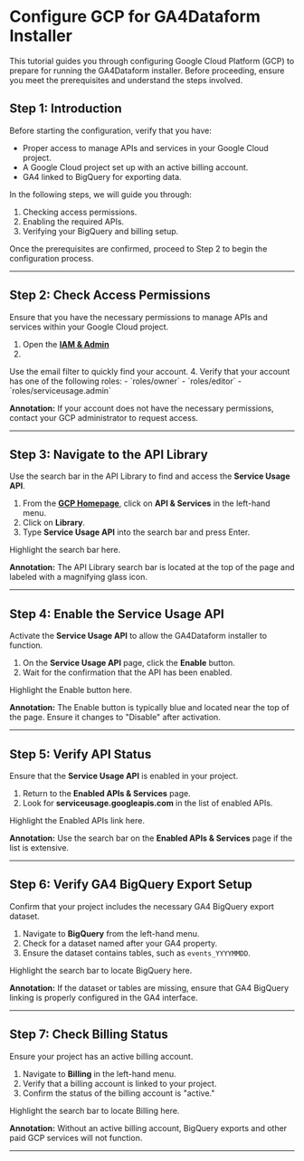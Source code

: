 # Configure GCP for GA4Dataform Installer

This tutorial guides you through configuring Google Cloud Platform (GCP) to prepare for running the GA4Dataform installer. Before proceeding, ensure you meet the prerequisites and understand the steps involved.

## Step 1: Introduction

Before starting the configuration, verify that you have:

- Proper access to manage APIs and services in your Google Cloud project.
- A Google Cloud project set up with an active billing account.
- GA4 linked to BigQuery for exporting data.

In the following steps, we will guide you through:

1. Checking access permissions.
2. Enabling the required APIs.
3. Verifying your BigQuery and billing setup.

Once the prerequisites are confirmed, proceed to Step 2 to begin the configuration process.

---

## Step 2: Check Access Permissions

Ensure that you have the necessary permissions to manage APIs and services within your Google Cloud project.

1. Open the [**IAM & Admin**](https://console.cloud.google.com/iam-admin)
2.
<walkthrough-spotlight-pointer cssSelector="[_ngcontent-ng-c2295059878][cfc-filter]">
Use the email filter to quickly find your account.
</walkthrough-spotlight-pointer>
4. Verify that your account has one of the following roles:
   - `roles/owner`
   - `roles/editor`
   - `roles/serviceusage.admin`

**Annotation:** If your account does not have the necessary permissions, contact your GCP administrator to request access.

---

## Step 3: Navigate to the API Library

Use the search bar in the API Library to find and access the **Service Usage API**.

1. From the [**GCP Homepage**](https://console.cloud.google.com/), click on **API & Services** in the left-hand menu.
2. Click on **Library**.
3. Type **Service Usage API** into the search bar and press Enter.

<walkthrough-spotlight-pointer cssSelector="#pcc-search-container">
Highlight the search bar here.
</walkthrough-spotlight-pointer>

**Annotation:** The API Library search bar is located at the top of the page and labeled with a magnifying glass icon.

---

## Step 4: Enable the Service Usage API

Activate the **Service Usage API** to allow the GA4Dataform installer to function.

1. On the **Service Usage API** page, click the **Enable** button.
2. Wait for the confirmation that the API has been enabled.

<walkthrough-spotlight-pointer cssSelector="button[aria-label='Enable']">
Highlight the Enable button here.
</walkthrough-spotlight-pointer>

**Annotation:** The Enable button is typically blue and located near the top of the page. Ensure it changes to "Disable" after activation.

---

## Step 5: Verify API Status

Ensure that the **Service Usage API** is enabled in your project.

1. Return to the **Enabled APIs & Services** page.
2. Look for **serviceusage.googleapis.com** in the list of enabled APIs.

<walkthrough-spotlight-pointer cssSelector="nav-item-link[title='Enabled APIs & Services']">
Highlight the Enabled APIs link here.
</walkthrough-spotlight-pointer>

**Annotation:** Use the search bar on the **Enabled APIs & Services** page if the list is extensive.

---

## Step 6: Verify GA4 BigQuery Export Setup

Confirm that your project includes the necessary GA4 BigQuery export dataset.

1. Navigate to **BigQuery** from the left-hand menu.
2. Check for a dataset named after your GA4 property.
3. Ensure the dataset contains tables, such as `events_YYYYMMDD`.

<walkthrough-spotlight-pointer cssSelector="#pcc-search-container">
Highlight the search bar to locate BigQuery here.
</walkthrough-spotlight-pointer>

**Annotation:** If the dataset or tables are missing, ensure that GA4 BigQuery linking is properly configured in the GA4 interface.

---

## Step 7: Check Billing Status

Ensure your project has an active billing account.

1. Navigate to **Billing** in the left-hand menu.
2. Verify that a billing account is linked to your project.
3. Confirm the status of the billing account is "active."

<walkthrough-spotlight-pointer cssSelector="#pcc-search-container">
Highlight the search bar to locate Billing here.
</walkthrough-spotlight-pointer>

**Annotation:** Without an active billing account, BigQuery exports and other paid GCP services will not function.

---
